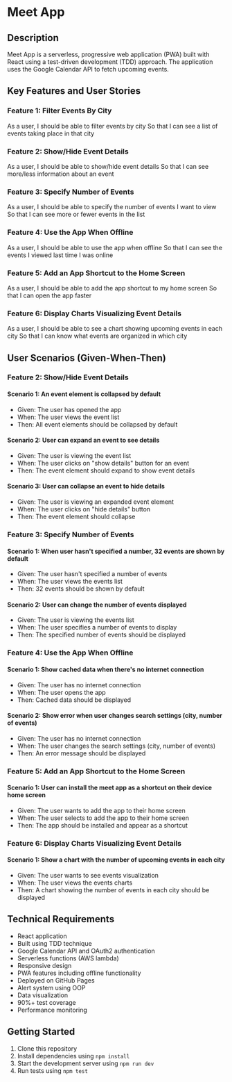 # Meet App

## Description
Meet App is a serverless, progressive web application (PWA) built with React using a test-driven development (TDD) approach. The application uses the Google Calendar API to fetch upcoming events.

## Key Features and User Stories

### Feature 1: Filter Events By City
As a user,
I should be able to filter events by city
So that I can see a list of events taking place in that city

### Feature 2: Show/Hide Event Details
As a user,
I should be able to show/hide event details
So that I can see more/less information about an event

### Feature 3: Specify Number of Events
As a user,
I should be able to specify the number of events I want to view
So that I can see more or fewer events in the list

### Feature 4: Use the App When Offline
As a user,
I should be able to use the app when offline
So that I can see the events I viewed last time I was online

### Feature 5: Add an App Shortcut to the Home Screen
As a user,
I should be able to add the app shortcut to my home screen
So that I can open the app faster

### Feature 6: Display Charts Visualizing Event Details
As a user,
I should be able to see a chart showing upcoming events in each city
So that I can know what events are organized in which city

## User Scenarios (Given-When-Then)

### Feature 2: Show/Hide Event Details
#### Scenario 1: An event element is collapsed by default
- Given: The user has opened the app
- When: The user views the event list
- Then: All event elements should be collapsed by default

#### Scenario 2: User can expand an event to see details
- Given: The user is viewing the event list
- When: The user clicks on "show details" button for an event
- Then: The event element should expand to show event details

#### Scenario 3: User can collapse an event to hide details
- Given: The user is viewing an expanded event element
- When: The user clicks on "hide details" button
- Then: The event element should collapse

### Feature 3: Specify Number of Events
#### Scenario 1: When user hasn't specified a number, 32 events are shown by default
- Given: The user hasn't specified a number of events
- When: The user views the events list
- Then: 32 events should be shown by default

#### Scenario 2: User can change the number of events displayed
- Given: The user is viewing the events list
- When: The user specifies a number of events to display
- Then: The specified number of events should be displayed

### Feature 4: Use the App When Offline
#### Scenario 1: Show cached data when there's no internet connection
- Given: The user has no internet connection
- When: The user opens the app
- Then: Cached data should be displayed

#### Scenario 2: Show error when user changes search settings (city, number of events)
- Given: The user has no internet connection
- When: The user changes the search settings (city, number of events)
- Then: An error message should be displayed

### Feature 5: Add an App Shortcut to the Home Screen
#### Scenario 1: User can install the meet app as a shortcut on their device home screen
- Given: The user wants to add the app to their home screen
- When: The user selects to add the app to their home screen
- Then: The app should be installed and appear as a shortcut

### Feature 6: Display Charts Visualizing Event Details
#### Scenario 1: Show a chart with the number of upcoming events in each city
- Given: The user wants to see events visualization
- When: The user views the events charts
- Then: A chart showing the number of events in each city should be displayed

## Technical Requirements
- React application
- Built using TDD technique
- Google Calendar API and OAuth2 authentication
- Serverless functions (AWS lambda)
- Responsive design
- PWA features including offline functionality
- Deployed on GitHub Pages
- Alert system using OOP
- Data visualization
- 90%+ test coverage
- Performance monitoring

## Getting Started
1. Clone this repository
2. Install dependencies using `npm install`
3. Start the development server using `npm run dev`
4. Run tests using `npm test`